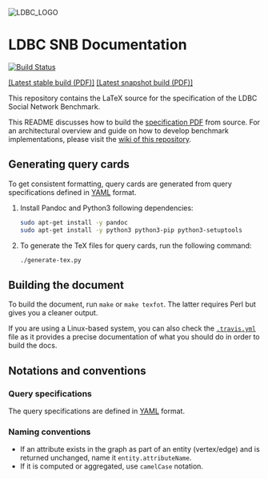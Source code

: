 ![LDBC_LOGO](https://raw.githubusercontent.com/wiki/ldbc/ldbc_snb_datagen/images/ldbc-logo.png)
# LDBC SNB Documentation

[![Build Status](https://travis-ci.org/ldbc/ldbc_snb_docs.svg?branch=master)](https://travis-ci.org/ldbc/ldbc_snb_docs)

[[Latest stable build (PDF)]](http://ldbc.github.io/ldbc_snb_docs/ldbc-snb-specification.pdf) [[Latest snapshot build (PDF)]](http://ldbc.github.io/ldbc_snb_docs_snapshot/ldbc-snb-specification.pdf)

This repository contains the LaTeX source for the specification of the LDBC Social Network Benchmark.

This README discusses how to build the [specification PDF](http://ldbc.github.io/ldbc_snb_docs/ldbc-snb-specification.pdf) from source. For an architectural overview and guide on how to  develop benchmark implementations, please visit the [wiki of this repository](https://github.com/ldbc/ldbc_snb_docs/wiki).

## Generating query cards

To get consistent formatting, query cards are generated from query specifications defined in [YAML](http://yaml.org/) format.

1. Install Pandoc and Python3 following dependencies:

    ```bash
    sudo apt-get install -y pandoc
    sudo apt-get install -y python3 python3-pip python3-setuptools
    ```

1. To generate the TeX files for query cards, run the following command:

    ```bash
    ./generate-tex.py
    ```

## Building the document

To build the document, run `make` or `make texfot`. The latter requires Perl but gives you a cleaner output.

If you are using a Linux-based system, you can also check the [`.travis.yml`](.travis.yml) file as it provides a precise documentation of what you should do in order to build the docs.

## Notations and conventions

### Query specifications

The query specifications are defined in [YAML](http://yaml.org/) format.

### Naming conventions

* If an attribute exists in the graph as part of an entity (vertex/edge) and is returned unchanged, name it `entity.attributeName`.
* If it is computed or aggregated, use `camelCase` notation.
